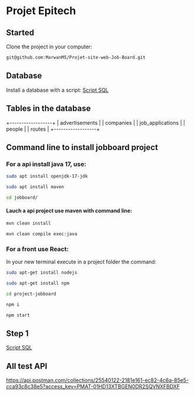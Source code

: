 # Projet Epitech

## Started
Clone the project in your computer:
```bash
git@github.com:MarwanM5/Projet-site-web-Job-Board.git
```

## Database

Install a database with a script:
[Script SQL](script.sql)

## Tables in the database
+------------------+
| advertisements   |
| companies        |
| job_applications |
| people           |
| routes           |
+------------------+

## Command line to install jobboard project
### For a api install java 17, use:

```bash
sudo apt install openjdk-17-jdk

sudo apt install maven

cd jobboard/

```

#### Lauch a api project use maven with command line:
```bash
mvn clean install

mvn clean compile exec:java
```

### For a front use React:

In your new terminal execute in a project folder the command:

```bash
sudo apt-get install nodejs

sudo apt-get install npm

cd project-jobboard

npm i

npm start
```

## Step 1
[Script SQL](script.sql)

## All test API
https://api.postman.com/collections/25540122-2181e161-ec82-4c6a-85e5-cca93c8c38e5?access_key=PMAT-01HD13XTBGEN0DR2SQVNXFBDXF
